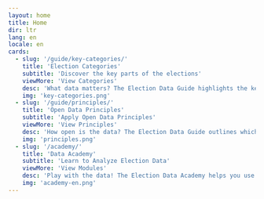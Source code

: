 ```yaml
---
layout: home
title: Home
dir: ltr
lang: en
locale: en
cards:
  - slug: '/guide/key-categories/'
    title: 'Election Categories'
    subtitle: 'Discover the key parts of the elections'
    viewMore: 'View Categories'
    desc: 'What data matters? The Election Data Guide highlights the key components of the election process (e.g., ballot qualification, voter registration, and results) and example data for each.'
    img: 'key-categories.png'
  - slug: '/guide/principles/'
    title: 'Open Data Principles'
    subtitle: 'Apply Open Data Principles'
    viewMore: 'View Principles'
    desc: 'How open is the data? The Election Data Guide outlines which open data principles, such as timeliness, granularity, accessibility, and analyzability, are most important in elections.'
    img: 'principles.png'
  - slug: '/academy/'
    title: 'Data Academy'
    subtitle: 'Learn to Analyze Election Data'
    viewMore: 'View Modules'
    desc: 'Play with the data! The Election Data Academy helps you use and analyze available data. The project-based modules outline the major steps in the data analysis process and show how to summarize data.'
    img: 'academy-en.png'
---
```

